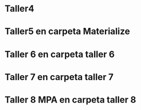 # Taller4
# Taller5 en carpeta Materialize
# Taller 6 en carpeta taller 6
# Taller 7 en carpeta taller 7
# Taller 8 MPA en carpeta taller 8
